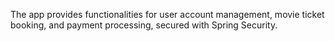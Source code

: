 The app provides functionalities for user account management, movie ticket booking, and payment processing, secured with Spring Security.

